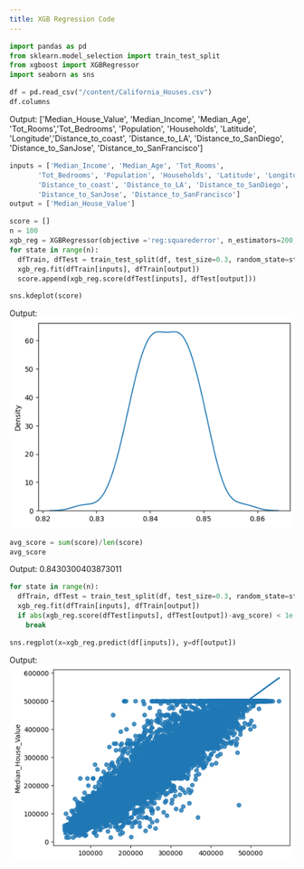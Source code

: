 ```yaml
---
title: XGB Regression Code
---
```


```python
import pandas as pd
from sklearn.model_selection import train_test_split
from xgboost import XGBRegressor
import seaborn as sns
```

```python
df = pd.read_csv("/content/California_Houses.csv")
df.columns
```

Output: ['Median_House_Value', 'Median_Income', 'Median_Age', 'Tot_Rooms','Tot_Bedrooms', 'Population', 'Households', 'Latitude', 'Longitude','Distance_to_coast', 'Distance_to_LA', 'Distance_to_SanDiego', 'Distance_to_SanJose', 'Distance_to_SanFrancisco']

```python
inputs = ['Median_Income', 'Median_Age', 'Tot_Rooms',
       'Tot_Bedrooms', 'Population', 'Households', 'Latitude', 'Longitude',
       'Distance_to_coast', 'Distance_to_LA', 'Distance_to_SanDiego',
       'Distance_to_SanJose', 'Distance_to_SanFrancisco']
output = ['Median_House_Value']
```

```python
score = []
n = 100
xgb_reg = XGBRegressor(objective ='reg:squarederror', n_estimators=200, learning_rate=0.1, max_depth=None, colsample_bytree = 0.3, alpha = 10)
for state in range(n):
  dfTrain, dfTest = train_test_split(df, test_size=0.3, random_state=state)
  xgb_reg.fit(dfTrain[inputs], dfTrain[output])
  score.append(xgb_reg.score(dfTest[inputs], dfTest[output]))
```

```python
sns.kdeplot(score)
```

Output:
![KDEPlot of the scores](assets/Model2/KDEPlot.png)

```python
avg_score = sum(score)/len(score)
avg_score
```

Output: 0.8430300403873011

```python
for state in range(n):
  dfTrain, dfTest = train_test_split(df, test_size=0.3, random_state=state)
  xgb_reg.fit(dfTrain[inputs], dfTrain[output])
  if abs(xgb_reg.score(dfTest[inputs], dfTest[output])-avg_score) < 1e-4:
    break
```

```python
sns.regplot(x=xgb_reg.predict(df[inputs]), y=df[output])
```

Output:
![Regression Plot](assets/Model2/Regplot.png)
